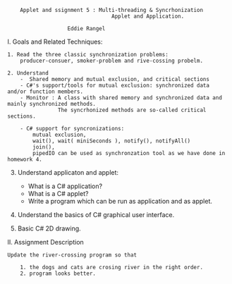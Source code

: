         Applet and ssignment 5 : Multi-threading & Syncrhonization
                                     Applet and Application.

                       Eddie Rangel


I.	Goals and Related Techniques:

    1. Read the three classic synchronization problems:
        producer-consuer, smoker-problem and rive-cossing probelm.

    2. Understand
        -  Shared memory and mutual exclusion, and critical sections 
        - C#'s support/tools for mutual exclusion: synchronized data and/or function members.
        - Monitor : A class with shared memory and synchronized data and mainly synchronized methods.
                    The syncrhonized methods are so-called critical sections.

        - C# support for syncronizations:
            mutual exclusion,
            wait(), wait( miniSeconds ), notify(), notifyAll()
            join(),
            pipedIO can be used as synchronzation tool as we have done in homework 4.

   3. Understand applicaton and applet:

        - What is a C# application?
        - What is a C# applet?
        - Write a program which can be run as application and as applet.

   4. Understand the basics of C# graphical user interface.

   5. Basic C# 2D drawing.
	 

II.	Assignment Description

    Update the river-crossing program so that 

        1. the dogs and cats are crosing river in the right order.
        2. program looks better.

